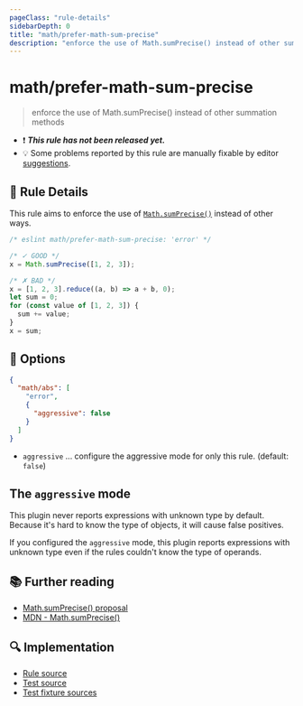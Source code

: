 ```yaml
---
pageClass: "rule-details"
sidebarDepth: 0
title: "math/prefer-math-sum-precise"
description: "enforce the use of Math.sumPrecise() instead of other summation methods"
---
```


# math/prefer-math-sum-precise

> enforce the use of Math.sumPrecise() instead of other summation methods

- ❗ <badge text="This rule has not been released yet." vertical="middle" type="error"> **_This rule has not been released yet._** </badge>
- 💡 Some problems reported by this rule are manually fixable by editor [suggestions](https://eslint.org/docs/developer-guide/working-with-rules#providing-suggestions).

## 📖 Rule Details

This rule aims to enforce the use of [`Math.sumPrecise()`] instead of other ways.

[`Math.sumPrecise()`]: https://github.com/tc39/proposal-math-sum

<eslint-code-block>

<!-- eslint-skip -->

```js
/* eslint math/prefer-math-sum-precise: 'error' */

/* ✓ GOOD */
x = Math.sumPrecise([1, 2, 3]);

/* ✗ BAD */
x = [1, 2, 3].reduce((a, b) => a + b, 0);
let sum = 0;
for (const value of [1, 2, 3]) {
  sum += value;
}
x = sum;
```

</eslint-code-block>

## 🔧 Options

```json
{
  "math/abs": [
    "error",
    {
      "aggressive": false
    }
  ]
}
```

- `aggressive` ... configure the aggressive mode for only this rule. (default: `false`)

## The `aggressive` mode

This plugin never reports expressions with unknown type by default. Because it's hard to know the type of objects, it will cause false positives.

If you configured the `aggressive` mode, this plugin reports expressions with unknown type even if the rules couldn't know the type of operands.

## 📚 Further reading

- [Math.sumPrecise() proposal](https://github.com/tc39/proposal-math-sum)
- [MDN - Math.sumPrecise()](https://developer.mozilla.org/en-US/docs/Web/JavaScript/Reference/Global_Objects/Math/sumPrecise)

## 🔍 Implementation

- [Rule source](https://github.com/ota-meshi/eslint-plugin-math/blob/main/src/rules/prefer-math-sum-precise.ts)
- [Test source](https://github.com/ota-meshi/eslint-plugin-math/blob/main/tests/src/rules/prefer-math-sum-precise.ts)
- [Test fixture sources](https://github.com/ota-meshi/eslint-plugin-math/tree/main/tests/fixtures/rules/prefer-math-sum-precise)
